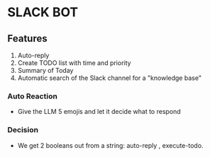 # SLACK BOT

## Features

1. Auto-reply
2. Create TODO list with time and priority
3. Summary of Today
4. Automatic search of the Slack channel for a "knowledge base"

### Auto Reaction

- Give the LLM 5 emojis and let it decide what to respond

### Decision

- We get 2 booleans out from a string: auto-reply , execute-todo.
